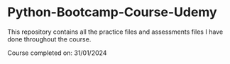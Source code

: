 # Python-Bootcamp-Course-Udemy
This repository contains all the practice files and assessments files I have done throughout the course.

Course completed on: 31/01/2024
